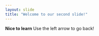 ```yaml
---
layout: slide
title: "Welcome to our second slide!"
---
```

**Nice to learn**
Use the left arrow to go back!
